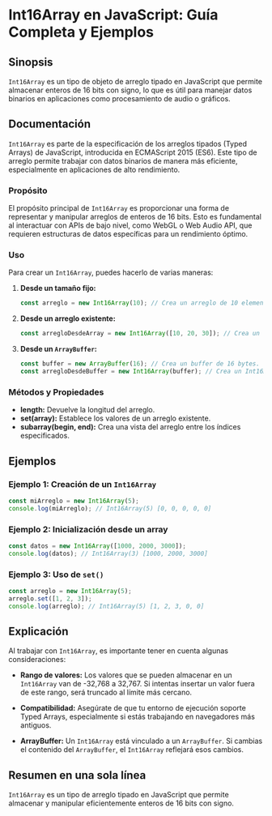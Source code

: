 <!--
Meta Description: # Int16Array en JavaScript: Guía Completa y Ejemplos ## Sinopsis `Int16Array` es un tipo de objeto de arreglo tipado en JavaScript que permite almacen...
Meta Keywords: int16array, arreglo, javascript, const, new
-->

# Int16Array en JavaScript: Guía Completa y Ejemplos

## Sinopsis
`Int16Array` es un tipo de objeto de arreglo tipado en JavaScript que permite almacenar enteros de 16 bits con signo, lo que es útil para manejar datos binarios en aplicaciones como procesamiento de audio o gráficos.

## Documentación
`Int16Array` es parte de la especificación de los arreglos tipados (Typed Arrays) de JavaScript, introducida en ECMAScript 2015 (ES6). Este tipo de arreglo permite trabajar con datos binarios de manera más eficiente, especialmente en aplicaciones de alto rendimiento.

### Propósito
El propósito principal de `Int16Array` es proporcionar una forma de representar y manipular arreglos de enteros de 16 bits. Esto es fundamental al interactuar con APIs de bajo nivel, como WebGL o Web Audio API, que requieren estructuras de datos específicas para un rendimiento óptimo.

### Uso
Para crear un `Int16Array`, puedes hacerlo de varias maneras:

1. **Desde un tamaño fijo:**
   ```javascript
   const arreglo = new Int16Array(10); // Crea un arreglo de 10 elementos, inicializados a 0.
   ```

2. **Desde un arreglo existente:**
   ```javascript
   const arregloDesdeArray = new Int16Array([10, 20, 30]); // Crea un arreglo a partir de un array de JavaScript.
   ```

3. **Desde un `ArrayBuffer`:**
   ```javascript
   const buffer = new ArrayBuffer(16); // Crea un buffer de 16 bytes.
   const arregloDesdeBuffer = new Int16Array(buffer); // Crea un Int16Array de 8 elementos (16 bytes / 2 bytes por elemento).
   ```

### Métodos y Propiedades
- **length:** Devuelve la longitud del arreglo.
- **set(array):** Establece los valores de un arreglo existente.
- **subarray(begin, end):** Crea una vista del arreglo entre los índices especificados.

## Ejemplos

### Ejemplo 1: Creación de un `Int16Array`
```javascript
const miArreglo = new Int16Array(5);
console.log(miArreglo); // Int16Array(5) [0, 0, 0, 0, 0]
```

### Ejemplo 2: Inicialización desde un array
```javascript
const datos = new Int16Array([1000, 2000, 3000]);
console.log(datos); // Int16Array(3) [1000, 2000, 3000]
```

### Ejemplo 3: Uso de `set()`
```javascript
const arreglo = new Int16Array(5);
arreglo.set([1, 2, 3]);
console.log(arreglo); // Int16Array(5) [1, 2, 3, 0, 0]
```

## Explicación
Al trabajar con `Int16Array`, es importante tener en cuenta algunas consideraciones:

- **Rango de valores:** Los valores que se pueden almacenar en un `Int16Array` van de -32,768 a 32,767. Si intentas insertar un valor fuera de este rango, será truncado al límite más cercano.
  
- **Compatibilidad:** Asegúrate de que tu entorno de ejecución soporte Typed Arrays, especialmente si estás trabajando en navegadores más antiguos.

- **ArrayBuffer:** Un `Int16Array` está vinculado a un `ArrayBuffer`. Si cambias el contenido del `ArrayBuffer`, el `Int16Array` reflejará esos cambios.

## Resumen en una sola línea
`Int16Array` es un tipo de arreglo tipado en JavaScript que permite almacenar y manipular eficientemente enteros de 16 bits con signo.